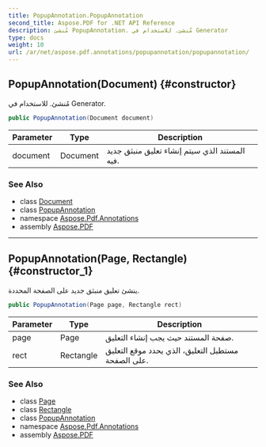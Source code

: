 ```yaml
---
title: PopupAnnotation.PopupAnnotation
second_title: Aspose.PDF for .NET API Reference
description: مُنشئ PopupAnnotation. مُنشئ. للاستخدام في Generator
type: docs
weight: 10
url: /ar/net/aspose.pdf.annotations/popupannotation/popupannotation/
---
```

## PopupAnnotation(Document) {#constructor}

مُنشئ. للاستخدام في Generator.

```csharp
public PopupAnnotation(Document document)
```

| Parameter | Type | Description |
| --- | --- | --- |
| document | Document | المستند الذي سيتم إنشاء تعليق منبثق جديد فيه. |

### See Also

* class [Document](../../../aspose.pdf/document/)
* class [PopupAnnotation](../)
* namespace [Aspose.Pdf.Annotations](../../../aspose.pdf.annotations/)
* assembly [Aspose.PDF](../../../)

---

## PopupAnnotation(Page, Rectangle) {#constructor_1}

ينشئ تعليق منبثق جديد على الصفحة المحددة.

```csharp
public PopupAnnotation(Page page, Rectangle rect)
```

| Parameter | Type | Description |
| --- | --- | --- |
| page | Page | صفحة المستند حيث يجب إنشاء التعليق. |
| rect | Rectangle | مستطيل التعليق، الذي يحدد موقع التعليق على الصفحة. |

### See Also

* class [Page](../../../aspose.pdf/page/)
* class [Rectangle](../../../aspose.pdf/rectangle/)
* class [PopupAnnotation](../)
* namespace [Aspose.Pdf.Annotations](../../../aspose.pdf.annotations/)
* assembly [Aspose.PDF](../../../)